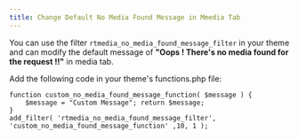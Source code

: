 ```yaml
---
title: Change Default No Media Found Message in Mmedia Tab
---
```


You can use the filter `rtmedia_no_media_found_message_filter` in your theme and can modify the default message of **"Oops ! There's no media found for the request !!"** in media tab.

Add the following code in your theme's functions.php file:
    
	function custom_no_media_found_message_function( $message ) { 
		$message = "Custom Message"; return $message; 
	}
	add_filter( 'rtmedia_no_media_found_message_filter', 'custom_no_media_found_message_function' ,10, 1 );

